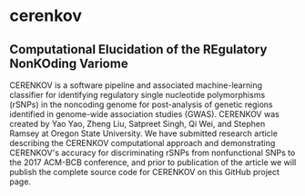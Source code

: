 # cerenkov
## Computational Elucidation of the REgulatory NonKOding Variome

CERENKOV is a software pipeline and associated machine-learning classifier for
identifying regulatory single nucleotide polymorphisms (rSNPs) in the noncoding
genome for post-analysis of genetic regions identified in genome-wide
association studies (GWAS).  CERENKOV was created by Yao Yao, Zheng Liu,
Satpreet Singh, Qi Wei, and Stephen Ramsey at Oregon State University.  We have
submitted research article describing the CERENKOV computational approach and
demonstrating CERENKOV's accuracy for discriminating rSNPs from nonfunctional
SNPs to the 2017 ACM-BCB conference, and prior to publication of the article we
will publish the complete source code for CERENKOV on this GitHub project page.


